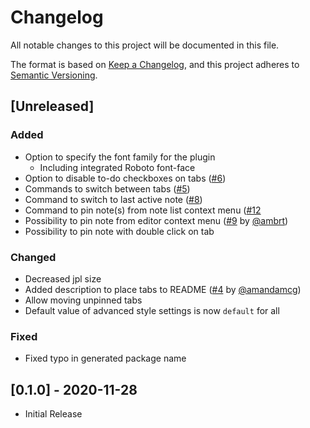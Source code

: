 # Changelog

All notable changes to this project will be documented in this file.

The format is based on [Keep a Changelog](https://keepachangelog.com/en/1.0.0/),
and this project adheres to [Semantic Versioning](https://semver.org/spec/v2.0.0.html).

## [Unreleased]

### Added

- Option to specify the font family for the plugin
  - Including integrated Roboto font-face
- Option to disable to-do checkboxes on tabs ([#6](https://github.com/benji300/joplin-note-tabs/issues/6))
- Commands to switch between tabs ([#5](https://github.com/benji300/joplin-note-tabs/issues/5))
- Command to switch to last active note ([#8](https://github.com/benji300/joplin-note-tabs/issues/8))
- Command to pin note(s) from note list context menu ([#12](https://github.com/benji300/joplin-note-tabs/pull/12)
- Possibility to pin note from editor context menu ([#9](https://github.com/benji300/joplin-note-tabs/pull/9) by [@ambrt](https://github.com/ambrt))
- Possibility to pin note with double click on tab

### Changed

- Decreased jpl size
- Added description to place tabs to README ([#4](https://github.com/benji300/joplin-note-tabs/pull/4) by [@amandamcg](https://github.com/amandamcg))
- Allow moving unpinned tabs
- Default value of advanced style settings is now `default` for all

### Fixed

- Fixed typo in generated package name

## [0.1.0] - 2020-11-28

- Initial Release

